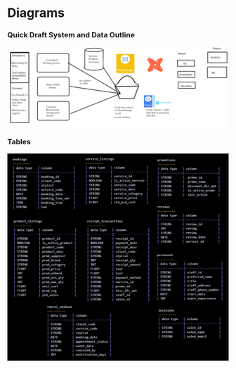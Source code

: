 # Diagrams

### Quick Draft System and Data Outline
<p align="center">
<img src = "/assets/draft_prilim_sysdata_diagram.png" alt="salon_system_data" 
        style="display: block; margin: 0 auto"/>
</p>

### Tables 
<p align="center">
<img src = "/assets/tables_datatypes.png" alt="salon_tables" 
        style="display: block; margin: 0 auto"/>
</p>

